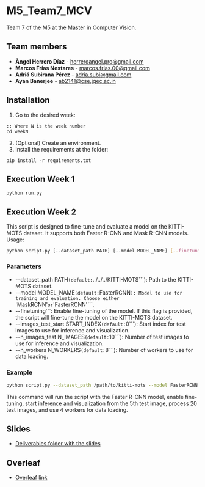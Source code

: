 # M5_Team7_MCV
Team 7 of the M5 at the Master in Computer Vision.

## Team members
- **Àngel Herrero Díaz** - herreroangel.pro@gmail.com
- **Marcos Frías Nestares** - marcos.frias.00@gmail.com
- **Adriá Subirana Pérez** - adria.subi@gmail.com
- **Ayan Banerjee** - ab2141@cse.jgec.ac.in

## Installation
 1. Go to the desired week:
```
:: Where N is the week number
cd weekN
```
 2. (Optional) Create an environment.
 3. Install the requirements at the folder:
```
pip install -r requirements.txt
```

## Execution Week 1
```
python run.py
```
## Execution Week 2
This script is designed to fine-tune and evaluate a model on the KITTI-MOTS dataset. It supports both Faster R-CNN and Mask R-CNN models. Usage:  
```sh
python script.py [--dataset_path PATH] [--model MODEL_NAME] [--finetuning] [--images_test_start START_INDEX] [--n_images_test N_IMAGES] [--n_workers N_WORKERS]
```
### Parameters

- --dataset_path PATH``` (default: ```../../../KITTI-MOTS```): Path to the KITTI-MOTS dataset.
- --model MODEL_NAME``` (default: ```FasterRCNN```): Model to use for training and evaluation. Choose either ```'MaskRCNN'``` or ```'FasterRCNN'```.
- --finetuning```: Enable fine-tuning of the model. If this flag is provided, the script will fine-tune the model on the KITTI-MOTS dataset.
- --images_test_start START_INDEX``` (default: ```0```): Start index for test images to use for inference and visualization.
- --n_images_test N_IMAGES``` (default: ```10```): Number of test images to use for inference and visualization.
- --n_workers N_WORKERS``` (default: ```8```): Number of workers to use for data loading.

### Example
```sh
python script.py --dataset_path /path/to/kitti-mots --model FasterRCNN --finetuning --images_test_start 5 --n_images_test 20 --n_workers 4
```
This command will run the script with the Faster R-CNN model, enable fine-tuning, start inference and visualization from the 5th test image, process 20 test images, and use 4 workers for data loading.

## Slides
- [Deliverables folder with the slides](https://drive.google.com/drive/folders/1u2li3fMPq72JS9kjdGnuZzbt4MwzZuf5?usp=sharing)

## Overleaf
- [Overleaf link](https://www.overleaf.com/read/kfmrcrgyvrft)
